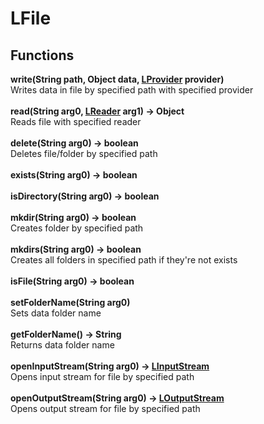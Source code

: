 # LFile
## Functions
**write(String path, Object data, [LProvider](./LProvider.md) provider)**\
Writes data in file by specified path with specified provider\
\
**read(String arg0, [LReader](./LReader.md) arg1) -> Object**\
Reads file with specified reader\
\
**delete(String arg0) -> boolean**\
Deletes file/folder by specified path\
\
**exists(String arg0) -> boolean**\
\
**isDirectory(String arg0) -> boolean**\
\
**mkdir(String arg0) -> boolean**\
Creates folder by specified path\
\
**mkdirs(String arg0) -> boolean**\
Creates all folders in specified path if they're not exists\
\
**isFile(String arg0) -> boolean**\
\
**setFolderName(String arg0)**\
Sets data folder name\
\
**getFolderName() -> String**\
Returns data folder name\
\
**openInputStream(String arg0) -> [LInputStream](./LInputStream.md)**\
Opens input stream for file by specified path\
\
**openOutputStream(String arg0) -> [LOutputStream](./LOutputStream.md)**\
Opens output stream for file by specified path